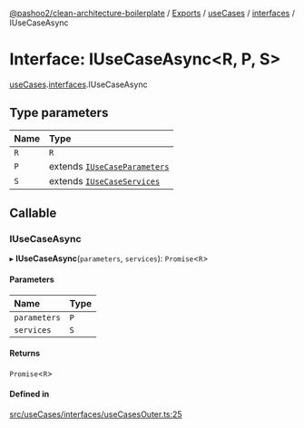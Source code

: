 [@pashoo2/clean-architecture-boilerplate](../README.md) / [Exports](../modules.md) / [useCases](../modules/usecases.md) / [interfaces](../modules/usecases.interfaces.md) / IUseCaseAsync

# Interface: IUseCaseAsync<R, P, S\>

[useCases](../modules/usecases.md).[interfaces](../modules/usecases.interfaces.md).IUseCaseAsync

## Type parameters

| Name | Type |
| :------ | :------ |
| `R` | `R` |
| `P` | extends [`IUseCaseParameters`](usecases.interfaces.iusecaseparameters.md) |
| `S` | extends [`IUseCaseServices`](usecases.interfaces.iusecaseservices.md) |

## Callable

### IUseCaseAsync

▸ **IUseCaseAsync**(`parameters`, `services`): `Promise`<`R`\>

#### Parameters

| Name | Type |
| :------ | :------ |
| `parameters` | `P` |
| `services` | `S` |

#### Returns

`Promise`<`R`\>

#### Defined in

[src/useCases/interfaces/useCasesOuter.ts:25](https://github.com/pashoo2/clean-architecture-boilerplate/blob/e82048b/src/useCases/interfaces/useCasesOuter.ts#L25)
